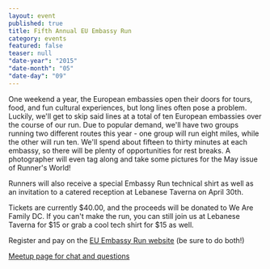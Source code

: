 ```yaml
---
layout: event
published: true
title: Fifth Annual EU Embassy Run
category: events
featured: false
teaser: null
"date-year": "2015"
"date-month": "05"
"date-day": "09"
---
```


One weekend a year, the European embassies open their doors for tours, food, and fun cultural experiences, but long lines often pose a problem. Luckily, we'll get to skip said lines at a total of ten European embassies over the course of our run. Due to popular demand, we'll have two groups running two different routes this year - one group will run eight miles, while the other will run ten. We'll spend about fifteen to thirty minutes at each embassy, so there will be plenty of opportunities for rest breaks. A photographer will even tag along and take some pictures for the May issue of Runner's World!

Runners will also receive a special Embassy Run technical shirt as well as an invitation to a catered reception at Lebanese Taverna on April 30th.

Tickets are currently $40.00, and the proceeds will be donated to We Are Family DC. If you can't make the run, you can still join us at Lebanese Taverna for $15 or grab a cool tech shirt for $15 as well.

Register and pay on the [EU Embassy Run website](http://euembassyrun.com/) (be sure to do both!)

[Meetup page for chat and questions](http://www.meetup.com/dccapitalstriders/events/220884862/)

